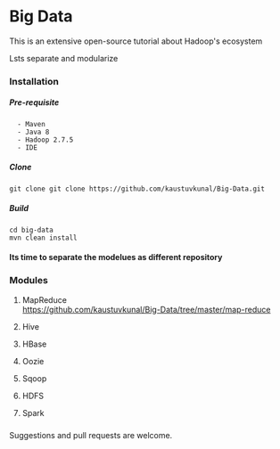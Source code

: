 # Big Data 

This is an extensive open-source tutorial about Hadoop's ecosystem 
 
 Lsts separate and modularize 
### Installation  
 

 
 ##### Pre-requisite
 ```
   - Maven
   - Java 8
   - Hadoop 2.7.5 
   - IDE
   ```
##### Clone 

 `git clone git clone https://github.com/kaustuvkunal/Big-Data.git`

 ##### Build
 ```
 cd big-data
 mvn clean install
 ```

#### Its time to separate the modelues as different repository 

### Modules

 1. MapReduce</br> 
 https://github.com/kaustuvkunal/Big-Data/tree/master/map-reduce
  
 2. Hive
 
 3. HBase
 
 4. Oozie
 
 5. Sqoop
 
 6. HDFS 
 
 7. Spark
  
 
 



###  
Suggestions and pull requests are welcome.
